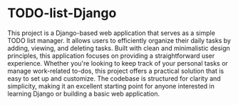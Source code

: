 # TODO-list-Django
This project is a Django-based web application that serves as a simple TODO list manager. It allows users to efficiently organize their daily tasks by adding, viewing, and deleting tasks. Built with clean and minimalistic design principles, this application focuses on providing a straightforward user experience. Whether you're looking to keep track of your personal tasks or manage work-related to-dos, this project offers a practical solution that is easy to set up and customize. The codebase is structured for clarity and simplicity, making it an excellent starting point for anyone interested in learning Django or building a basic web application.
